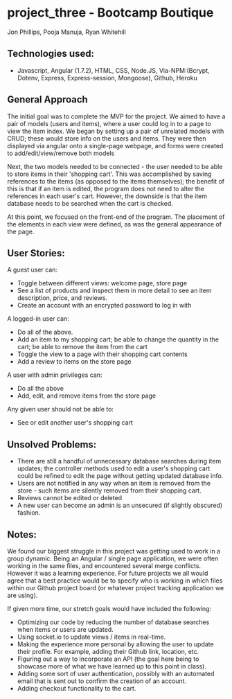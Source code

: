 # project_three - Bootcamp Boutique
Jon Phillips, Pooja Manuja, Ryan Whitehill


## Technologies used:
- Javascript, Angular (1.7.2), HTML, CSS, Node.JS, Via-NPM:(Bcrypt, Dotenv, Express, Express-session, Mongoose), Github, Heroku


## General Approach

The initial goal was to complete the MVP for the project. We aimed to have a pair of models (users and items), where a user could log in to a page to view the item index. We began by setting up a pair of unrelated models with CRUD; these would store info on the users and items. They were then displayed via angular onto a single-page webpage, and forms were created to add/edit/view/remove both models

Next, the two models needed to be connected - the user needed to be able to store items in their 'shopping cart'. This was accomplished by saving references to the items (as opposed to the items themselves); the benefit of this is that if an item is edited, the program does not need to alter the references in each user's cart. However, the downside is that the item database needs to be searched when the cart is checked.

At this point, we focused on the front-end of the program. The placement of the elements in each view were defined, as was the general appearance of the page.


## User Stories:
A guest user can:
  - Toggle between different views: welcome page, store page
  - See a list of products and inspect them in more detail to see an item description, price, and reviews.
  - Create an account with an encrypted password to log in with

A logged-in user can:
  - Do all of the above.
  - Add an item to my shopping cart; be able to change the quantity in the cart; be able to remove the item from the cart
  - Toggle the view to a page with their shopping cart contents
  - Add a review to items on the store page

A user with admin privileges can:
  - Do all the above
  - Add, edit, and remove items from the store page

Any given user should not be able to:
  - See or edit another user's shopping cart


## Unsolved Problems:
- There are still a handful of unnecessary database searches during item updates; the controller methods used to edit a user's shopping cart could be refined to edit the page without getting updated database info.
- Users are not notified in any way when an item is removed from the store - such items are silently removed from their shopping cart.
- Reviews cannot be edited or deleted
- A new user can become an admin is an unsecured (if slightly obscured) fashion.


## Notes:
We found our biggest struggle in this project was getting used to work in a group dynamic. Being an Angular / single page application, we were often working in the same files, and encountered several merge conflicts. However it was a learning experience. For future projects we all would agree that a best practice would be to specify who is working in which files within our Github project board (or whatever project tracking application we are using).

If given more time, our stretch goals would have included the following:
- Optimizing our code by reducing the number of database searches when items or users are updated.
- Using socket.io to update views / items in real-time.
- Making the experience more personal by allowing the user to update their profile. For example, adding their Github link, location, etc.
- Figuring out a way to incorporate an API (the goal here being to showcase more of what we have learned up to this point in class).
- Adding some sort of user authentication, possibly with an automated email that is sent out to confirm the creation of an account.
- Adding checkout functionality to the cart.

